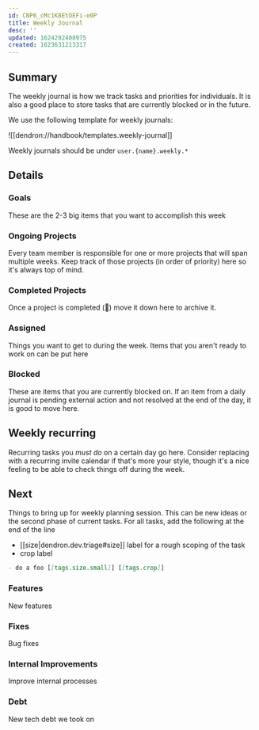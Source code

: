 ```yaml
---
id: CNP6_cMc1K8EtOEFi-e0P
title: Weekly Journal
desc: ''
updated: 1624292408975
created: 1623631213317
---
```


## Summary

The weekly journal is how we track tasks and priorities for individuals. It is also a good place to store tasks that are currently blocked or in the future.

We use the following template for weekly journals:

![[dendron://handbook/templates.weekly-journal]]

Weekly journals should be under `user.{name}.weekly.*`

## Details

### Goals
These are the 2-3 big items that you want to accomplish this week 

### Ongoing Projects
Every team member is responsible for one or more projects that will span multiple weeks. Keep track of those projects (in order of priority) here so it's always top of mind. 

### Completed Projects
Once a project is completed (🥳) move it down here to archive it. 

### Assigned
Things you want to get to during the week. Items that you aren't ready to work on can be put here

### Blocked
These are items that you are currently blocked on. If an item from a daily journal is pending external action and not resolved at the end of the day, it is good to move here. 

## Weekly recurring
Recurring tasks you *must do* on a certain day go here. Consider replacing with a recurring invite calendar if that's more your style, though it's a nice feeling to be able to check things off during the week. 

## Next
Things to bring up for weekly planning session. This can be new ideas or the second phase of current tasks. For all tasks, add the following at the end of the line
- [[size|dendron.dev.triage#size]] label for a rough scoping of the task 
- crop label 

```markdown
- do a foo [[tags.size.small]] [[tags.crop]]
```

### Features
New features

### Fixes
Bug fixes

### Internal Improvements
Improve internal processes

### Debt
New tech debt we took on